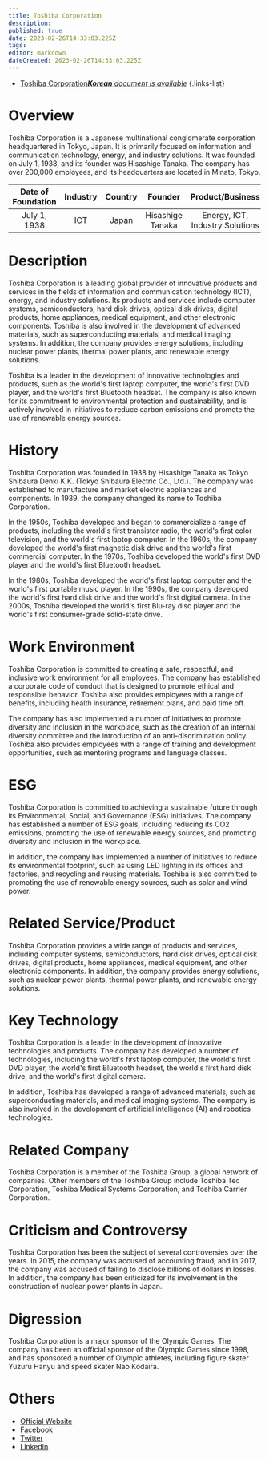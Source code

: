 ```yaml
---
title: Toshiba Corporation
description: 
published: true
date: 2023-02-26T14:33:03.225Z
tags: 
editor: markdown
dateCreated: 2023-02-26T14:33:03.225Z
---
```


- [Toshiba Corporation***Korean** document is available*](/ko/Knowledge-base/Dictionary/Company/toshiba-corporation)
{.links-list}


# Overview

Toshiba Corporation is a Japanese multinational conglomerate corporation headquartered in Tokyo, Japan. It is primarily focused on information and communication technology, energy, and industry solutions. It was founded on July 1, 1938, and its founder was Hisashige Tanaka. The company has over 200,000 employees, and its headquarters are located in Minato, Tokyo. 

| Date of Foundation | Industry | Country | Founder | Product/Business | Number of Employees | Location of Headquarters | Company Website |
|:-----------------:|:-------:|:-------:|:-------:|:----------------:|:------------------:|:-------------------------:|:-----------------:|
| July 1, 1938      | ICT     | Japan   | Hisashige Tanaka | Energy, ICT, Industry Solutions | 200,000 | Minato, Tokyo | [toshiba.co.jp](https://www.toshiba.co.jp/) |


# Description

Toshiba Corporation is a leading global provider of innovative products and services in the fields of information and communication technology (ICT), energy, and industry solutions. Its products and services include computer systems, semiconductors, hard disk drives, optical disk drives, digital products, home appliances, medical equipment, and other electronic components. Toshiba is also involved in the development of advanced materials, such as superconducting materials, and medical imaging systems. In addition, the company provides energy solutions, including nuclear power plants, thermal power plants, and renewable energy solutions. 

Toshiba is a leader in the development of innovative technologies and products, such as the world's first laptop computer, the world's first DVD player, and the world's first Bluetooth headset. The company is also known for its commitment to environmental protection and sustainability, and is actively involved in initiatives to reduce carbon emissions and promote the use of renewable energy sources. 

# History

Toshiba Corporation was founded in 1938 by Hisashige Tanaka as Tokyo Shibaura Denki K.K. (Tokyo Shibaura Electric Co., Ltd.). The company was established to manufacture and market electric appliances and components. In 1939, the company changed its name to Toshiba Corporation.

In the 1950s, Toshiba developed and began to commercialize a range of products, including the world's first transistor radio, the world's first color television, and the world's first laptop computer. In the 1960s, the company developed the world's first magnetic disk drive and the world's first commercial computer. In the 1970s, Toshiba developed the world's first DVD player and the world's first Bluetooth headset.

In the 1980s, Toshiba developed the world's first laptop computer and the world's first portable music player. In the 1990s, the company developed the world's first hard disk drive and the world's first digital camera. In the 2000s, Toshiba developed the world's first Blu-ray disc player and the world's first consumer-grade solid-state drive. 

# Work Environment

Toshiba Corporation is committed to creating a safe, respectful, and inclusive work environment for all employees. The company has established a corporate code of conduct that is designed to promote ethical and responsible behavior. Toshiba also provides employees with a range of benefits, including health insurance, retirement plans, and paid time off. 

The company has also implemented a number of initiatives to promote diversity and inclusion in the workplace, such as the creation of an internal diversity committee and the introduction of an anti-discrimination policy. Toshiba also provides employees with a range of training and development opportunities, such as mentoring programs and language classes.

# ESG

Toshiba Corporation is committed to achieving a sustainable future through its Environmental, Social, and Governance (ESG) initiatives. The company has established a number of ESG goals, including reducing its CO2 emissions, promoting the use of renewable energy sources, and promoting diversity and inclusion in the workplace. 

In addition, the company has implemented a number of initiatives to reduce its environmental footprint, such as using LED lighting in its offices and factories, and recycling and reusing materials. Toshiba is also committed to promoting the use of renewable energy sources, such as solar and wind power. 

# Related Service/Product

Toshiba Corporation provides a wide range of products and services, including computer systems, semiconductors, hard disk drives, optical disk drives, digital products, home appliances, medical equipment, and other electronic components. In addition, the company provides energy solutions, such as nuclear power plants, thermal power plants, and renewable energy solutions.

# Key Technology

Toshiba Corporation is a leader in the development of innovative technologies and products. The company has developed a number of technologies, including the world's first laptop computer, the world's first DVD player, the world's first Bluetooth headset, the world's first hard disk drive, and the world's first digital camera. 

In addition, Toshiba has developed a range of advanced materials, such as superconducting materials, and medical imaging systems. The company is also involved in the development of artificial intelligence (AI) and robotics technologies.

# Related Company

Toshiba Corporation is a member of the Toshiba Group, a global network of companies. Other members of the Toshiba Group include Toshiba Tec Corporation, Toshiba Medical Systems Corporation, and Toshiba Carrier Corporation. 

# Criticism and Controversy

Toshiba Corporation has been the subject of several controversies over the years. In 2015, the company was accused of accounting fraud, and in 2017, the company was accused of failing to disclose billions of dollars in losses. In addition, the company has been criticized for its involvement in the construction of nuclear power plants in Japan. 

# Digression

Toshiba Corporation is a major sponsor of the Olympic Games. The company has been an official sponsor of the Olympic Games since 1998, and has sponsored a number of Olympic athletes, including figure skater Yuzuru Hanyu and speed skater Nao Kodaira.

# Others

- [Official Website](https://www.toshiba.co.jp/)
- [Facebook](https://www.facebook.com/toshiba/)
- [Twitter](https://twitter.com/toshiba)
- [LinkedIn](https://www.linkedin.com/company/toshiba/)